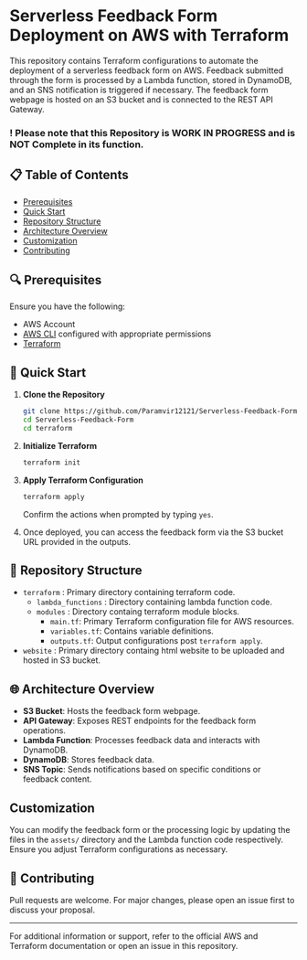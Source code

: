 # Serverless Feedback Form Deployment on AWS with Terraform

This repository contains Terraform configurations to automate the deployment of a serverless feedback form on AWS. Feedback submitted through the form is processed by a Lambda function, stored in DynamoDB, and an SNS notification is triggered if necessary. The feedback form webpage is hosted on an S3 bucket and is connected to the REST API Gateway.

### ! Please note that this Repository is WORK IN PROGRESS and is NOT Complete in its function.

## 📋 Table of Contents

- [Prerequisites](#prerequisites)
- [Quick Start](#quick-start)
- [Repository Structure](#repository-structure)
- [Architecture Overview](#architecture-overview)
- [Customization](#customization)
- [Contributing](#contributing)

## 🔍 Prerequisites

Ensure you have the following:

- AWS Account
- [AWS CLI](https://aws.amazon.com/cli/) configured with appropriate permissions
- [Terraform](https://learn.hashicorp.com/terraform/getting-started/install.html)

## 🚀 Quick Start

1. **Clone the Repository**

    ```bash
    git clone https://github.com/Paramvir12121/Serverless-Feedback-Form.git
    cd Serverless-Feedback-Form
    cd terraform
    ```

2. **Initialize Terraform**

    ```bash
    terraform init
    ```

3. **Apply Terraform Configuration**

    ```bash
    terraform apply
    ```

    Confirm the actions when prompted by typing `yes`.

4. Once deployed, you can access the feedback form via the S3 bucket URL provided in the outputs.

## 📁 Repository Structure
- `terraform` : Primary directory containing terraform code. 
    - `lambda_functions` : Directory containing lambda function code.
    - `modules` : Directory containg terraform module blocks.
        - `main.tf`: Primary Terraform configuration file for AWS resources.
        - `variables.tf`: Contains variable definitions.
        - `outputs.tf`: Output configurations post `terraform apply`.
- `website` : Primary directory containg html website to be uploaded and hosted in S3 bucket.
  
## 🌐 Architecture Overview

- **S3 Bucket**: Hosts the feedback form webpage.
- **API Gateway**: Exposes REST endpoints for the feedback form operations.
- **Lambda Function**: Processes feedback data and interacts with DynamoDB.
- **DynamoDB**: Stores feedback data.
- **SNS Topic**: Sends notifications based on specific conditions or feedback content.

## Customization

You can modify the feedback form or the processing logic by updating the files in the `assets/` directory and the Lambda function code respectively. Ensure you adjust Terraform configurations as necessary.

## 👥 Contributing

Pull requests are welcome. For major changes, please open an issue first to discuss your proposal.


---

For additional information or support, refer to the official AWS and Terraform documentation or open an issue in this repository.
